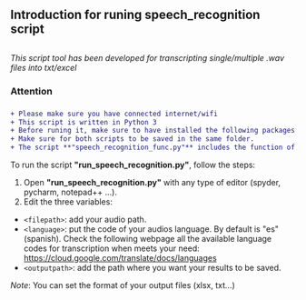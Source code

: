 ## Introduction for runing speech_recognition script <h2> 
*This script tool has been developed for transcripting single/multiple .wav files into txt/excel*


### Attention <h3>
```diff
+ Please make sure you have connected internet/wifi
+ This script is written in Python 3
+ Before runing it, make sure to have installed the following packages: *numpy, speech_recognition, scipy, pandas*. 
+ Make sure for both scripts to be saved in the same folder. 
+ The script **"speech_recognition_func.py"** includes the function of transcription. The script **"run_speech_recognition.py"** is the one you need to run with your own .wav data
```
 
To run the script **"run_speech_recognition.py"**, follow the steps:
1. Open **"run_speech_recognition.py"** with any type of editor (spyder, pycharm, notepad++ ...).
2. Edit the three variables:
  - `<filepath>`: add your audio path.
  - `<language>`: put the code of your audios language. By default is  "es"(spanish). Check the following webpage all the available language codes for transcription when meets your need:                  https://cloud.google.com/translate/docs/languages
  - `<outputpath>`: add the path where you want your results to be saved.

*Note*: You can set the format of your output files (xlsx, txt...)


